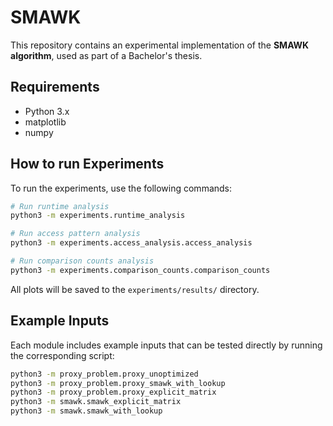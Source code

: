 # SMAWK

This repository contains an experimental implementation of the **SMAWK algorithm**, used as part of a Bachelor's thesis.

## Requirements
- Python 3.x
- matplotlib
- numpy

## How to run Experiments
To run the experiments, use the following commands:

```bash
# Run runtime analysis
python3 -m experiments.runtime_analysis

# Run access pattern analysis
python3 -m experiments.access_analysis.access_analysis

# Run comparison counts analysis
python3 -m experiments.comparison_counts.comparison_counts
```
All plots will be saved to the `experiments/results/` directory.


## Example Inputs
Each module includes example inputs that can be tested directly by running the corresponding script:

```bash
python3 -m proxy_problem.proxy_unoptimized
python3 -m proxy_problem.proxy_smawk_with_lookup
python3 -m proxy_problem.proxy_explicit_matrix
python3 -m smawk.smawk_explicit_matrix
python3 -m smawk.smawk_with_lookup
```